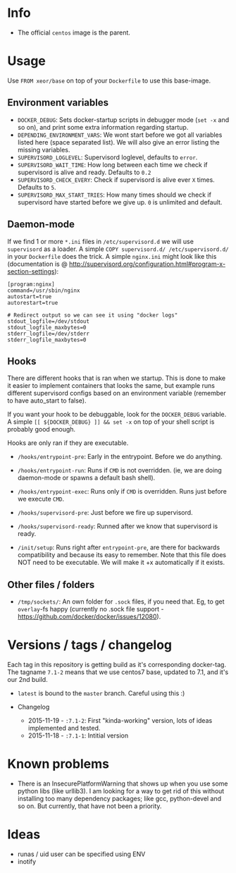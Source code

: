 # Info
* The official `centos` image is the parent.

# Usage
Use `FROM xeor/base` on top of your `Dockerfile` to use this base-image.

## Environment variables
* `DOCKER_DEBUG`: Sets docker-startup scripts in debugger mode (`set -x` and so on), and print some extra information regarding startup.
* `DEPENDING_ENVIRONMENT_VARS`: We wont start before we got all variables listed here (space separated list). We will also give an error listing the missing variables.
* `SUPERVISORD_LOGLEVEL`: Supervisord loglevel, defaults to `error`.
* `SUPERVISORD_WAIT_TIME`: How long between each time we check if supervisord is alive and ready. Defaults to `0.2`
* `SUPERVISORD_CHECK_EVERY`: Check if supervisord is alive ever `X` times. Defaults to `5`.
* `SUPERVISORD_MAX_START_TRIES`: How many times should we check if supervisord have started before we give up. `0` is unlimited and default.

## Daemon-mode
If we find 1 or more `*.ini` files in `/etc/supervisord.d` we will use `supervisord` as a loader. A simple `COPY supervisord.d/ /etc/supervisord.d/` in your `Dockerfile` does the trick.
A simple `nginx.ini` might look like this (documentation is @ http://supervisord.org/configuration.html#program-x-section-settings):

    [program:nginx]
    command=/usr/sbin/nginx
    autostart=true
    autorestart=true

    # Redirect output so we can see it using "docker logs"
    stdout_logfile=/dev/stdout
    stdout_logfile_maxbytes=0
    stderr_logfile=/dev/stderr
    stderr_logfile_maxbytes=0

## Hooks
There are different hooks that is ran when we startup. This is done to make it easier to implement containers that looks the same, but example runs different supervisord configs based on an environment variable (remember to have auto_start to false).

If you want your hook to be debuggable, look for the `DOCKER_DEBUG` variable. A simple `[[ ${DOCKER_DEBUG} ]] && set -x` on top of your shell script is probably good enough.

Hooks are only ran if they are executable.

* `/hooks/entrypoint-pre`: Early in the entrypoint. Before we do anything.
* `/hooks/entrypoint-run`: Runs if `CMD` is not overridden. (ie, we are doing daemon-mode or spawns a default bash shell).
* `/hooks/entrypoint-exec`: Runs only if `CMD` is overridden. Runs just before we execute `CMD`.
* `/hooks/supervisord-pre`: Just before we fire up supervisord.
* `/hooks/supervisord-ready`: Runned after we know that supervisord is ready.

* `/init/setup`: Runs right after `entrypoint-pre`, are there for backwards compatibility and because its easy to remember. Note that this file does NOT need to be executable. We will make it +x automatically if it exists.

## Other files / folders
* `/tmp/sockets/`: An own folder for `.sock` files, if you need that. Eg, to get `overlay`-fs happy (currently no .sock file support - https://github.com/docker/docker/issues/12080).

# Versions / tags / changelog
Each tag in this repository is getting build as it's corresponding docker-tag. The tagname `7.1-2` means that we use centos7 base, updated to 7.1, and it's our 2nd build.

* `latest` is bound to the `master` branch. Careful using this :)

* Changelog
  * 2015-11-19 - `:7.1-2`: First "kinda-working" version, lots of ideas implemented and tested.
  * 2015-11-18 - `:7.1-1`: Intitial version

# Known problems
* There is an InsecurePlatformWarning that shows up when you use some python libs (like urllib3). I am looking for a way to get rid of this without installing too many dependency packages; like gcc, python-devel and so on. But currently, that have not been a priority.

# Ideas
* runas / uid user can be specified using ENV
* inotify
